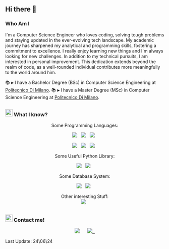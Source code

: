 ## Hi there 👋

<div align="left">
      
### Who Am I
      
I'm a Computer Science Engineer who loves coding, solving tough problems and staying updated in the ever-evolving tech landscape. My academic journey has sharpened my analytical and programming skills, fostering a commitment to excellence.
I really enjoy learning new things and I'm always looking for new challenges.
In addition to my technical pursuits, I am interested in personal improvement. This dedication extends beyond the realm of code, as a well-rounded individual contributes more meaningfully to the world around him.

📚 **▸** I have a Bachelor Degree (BSc) in Computer Science Engineering at [Politecnico Di Milano](https://www.polimi.it/).
📚 **▸** I have a Master Degree (MSc) in Computer Science Engineering at [Politecnico Di Milano](https://www.polimi.it/).
</div>

##

### <img src="https://cdn3.emoji.gg/emojis/8388-moyaimad.png" width="23px" height="23px" alt="Moyaimad"></a> What I know?

<div align="center">
<!-- LINE OF 3 -->

Some Programming Languages:
<!-- Python, Flutter, C, C++, JAVA, SQL -->      
<img src="https://img.shields.io/badge/Python-FFD43B?style=for-the-badge&logo=python&logoColor=blue">&nbsp;&nbsp;
<img src="https://img.shields.io/badge/Flutter-%2302569B.svg?style=for-the-badge&logo=Flutter&logoColor=white">&nbsp;&nbsp;
<img src="https://img.shields.io/badge/java-%23ED8B00.svg?style=for-the-badge&logo=java&logoColor=white">&nbsp;&nbsp;

<img src="https://img.shields.io/badge/C-00599C?style=for-the-badge&logo=c&logoColor=white">&nbsp;&nbsp;
<img src="https://img.shields.io/badge/C++-00599C?style=flat-square&logo=C%2B%2B&logoColor=white">&nbsp;&nbsp;
<img src="https://img.shields.io/badge/-SQL-000?&logo=MySQL&logoColor=4479A1">&nbsp;&nbsp;


Some Useful Python Library:
<!-- PANDAS, SELENIUM -->
<img src="https://img.shields.io/badge/Pandas-2C2D72?style=for-the-badge&logo=pandas&logoColor=white">&nbsp;&nbsp;
<img src="https://img.shields.io/badge/Selenium-43B02A?style=for-the-badge&logo=Selenium&logoColor=white">&nbsp;&nbsp;

Some Database System:
<!-- MYSQL, POSTGRESQL-->
<img src="https://img.shields.io/badge/MySQL-005C84?style=for-the-badge&logo=mysql&logoColor=white">&nbsp;&nbsp;
<img src="https://img.shields.io/badge/postgresql-4169e1?style=for-the-badge&logo=postgresql&logoColor=white">&nbsp;&nbsp;
  
Other interesting Stuff:  
<img src="https://img.shields.io/badge/firebase-%23039BE5.svg?style=for-the-badge&logo=firebase">&nbsp;&nbsp;
</div>

##

### <img src="https://cdn3.emoji.gg/emojis/2495-smsmessage.png" width="23px" height="23px" alt="SMSMessage"></a> Contact me!

<div align="center">
<a href="mailto:stefanochiodini2@gmail.com"><img src="https://img.shields.io/badge/Gmail-D14836?style=for-the-badge&logo=gmail&logoColor=white"></a>
&nbsp;&nbsp;&nbsp;&nbsp;  
<a href="https://www.linkedin.com/in/stefano-chiodini"><img src="https://img.shields.io/badge/LinkedIn-0077B5?style=for-the-badge&logo=linkedin&logoColor=white">&nbsp;&nbsp;</a>
</div>

Last Update: 24\06\24

